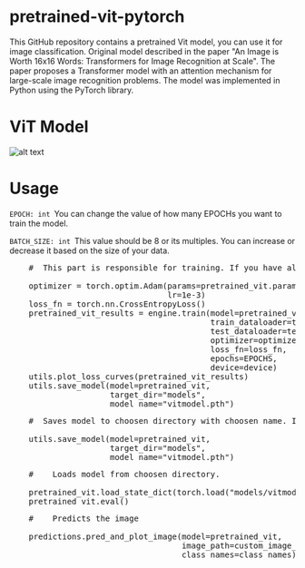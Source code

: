 #    pretrained-vit-pytorch

  This GitHub repository contains a pretrained Vit model, you can use it for image classification. Original model described in the paper "An Image is Worth 16x16 Words: Transformers for Image Recognition at Scale". The paper proposes a Transformer model with an attention mechanism for large-scale image recognition problems. The model was implemented in Python using the PyTorch library.

#    ViT Model

![alt text](https://huggingface.co/datasets/huggingface/documentation-images/resolve/main/transformers/model_doc/vit_architecture.jpg)

#    Usage

<code>EPOCH: int
</code>You can change the value of how many EPOCHs you want to train the model.

<code>BATCH_SIZE: int
</code>This value should be 8 or its multiples. You can increase or decrease it based on the size of your data.




<pre>    #  This part is responsible for training. If you have already trained your model, you can comment out this part.
  
    optimizer = torch.optim.Adam(params=pretrained_vit.parameters(),
                                 lr=1e-3)
    loss_fn = torch.nn.CrossEntropyLoss()
    pretrained_vit_results = engine.train(model=pretrained_vit,
                                          train_dataloader=train_dataloader_pretrained,
                                          test_dataloader=test_dataloader_pretrained,
                                          optimizer=optimizer,
                                          loss_fn=loss_fn,
                                          epochs=EPOCHS,
                                          device=device)
    utils.plot_loss_curves(pretrained_vit_results)
    utils.save_model(model=pretrained_vit,
                     target_dir="models",
                     model_name="vitmodel.pth")</pre>
<pre>    #  Saves model to choosen directory with choosen name. If you have trained model, you can comment out this part and load that trained model instead.
  
    utils.save_model(model=pretrained_vit,
                     target_dir="models",
                     model_name="vitmodel.pth")
</pre>

<pre>    #    Loads model from choosen directory.
    
    pretrained_vit.load_state_dict(torch.load("models/vitmodel.pth"))
    pretrained_vit.eval()
</pre>

<pre>    #    Predicts the image
    
    predictions.pred_and_plot_image(model=pretrained_vit,
                                    image_path=custom_image_path,
                                    class_names=class_names)</pre>
